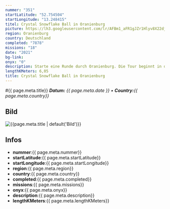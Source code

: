 ```yaml
---
nummer: "351"
startLatitude: "52.754504"
startLongitude: "13.248415"
titel: Crystal Snowflake Ball in Oranienburg
picture: https://lh3.googleusercontent.com/lr/AFBm1_aFR1gJZr1Hlyv8X22djxXDMqAk-crl1WaaJAN14e-Yf2D8e8YIY5DDKYTySbFrDa8W3kVsXjDN702UIgqtGVMN7lUowbKjl0yZOq9yx1B4wlU4Hr3o2glJcY6qLzsT4J_REExnxFJPVfWv68K1wsd3z0goLLbUgZQVtsi77zDrmMhxg6VYhSu95EdJgyYm41nueuYnUe5qh2JnwBnI81KfZcnexxcnp1MyHucxdgP8OvqVPIUbsCjbg5IuXFNrT67J0qvpy3hl9IUsjQwzP8EUm3xCrgli0VpLDVz0_zxXzC-9t0D8hTlYxsdeSTMJdffJdGFpIl9ADVnzyG8V6W0tbP5NalSJ_iE6PS6E4x-t81efsxR33eNCgWRU-gIteKvgHf4OaoeZ8NpAPnZ6ng1p6cibHvqQdtUalfpXgZ9wHDgEHP2s68u7fdRU0w3cvGwFDzVlY-VKWRFI9sAAN-BB2-vkqAvqPJY5QztEXA9M8gm0kiEl96mq-VzYWWP3XumNcmLXVLea5PO527fcSa89cNX7VtcD6vHIDoRrIaOiJ4EfS6z4IZvOHgqOd-XJCAjJECFpmszzdevBvud3aESmGec6xVpfNOmvXPLub5G7tHDf3ODp9MVdNaVsYDRNUxAOvgzqjaH0GWGQgAXbGYpQCDXqiKz7UeX415lRGovl3jPzn_dMWuhFBeAwQ5ZJ52tG94_hhQ4OVkLZ0RFMZ-FCr6Sl-r8XnHfVpcjZ6FW-ugA_mtXlQveh5CPlu8v_-s8DoQyMSv3vmp7vK61-yJTo6sXsEak5j7MFd-_Kw4lAdGZuAznPy1NmecupW6z7B9Pw8-FrVbKizh1iMndptXLSGLtrFac
region: Oranienburg
country: Deutschland
completed: "7878"
missions: "18"
date: "2021"
bg-link: 
onyx: "0"
description: Starte eine Runde durch Oranienburg. Die Tour beginnt in der Bernauer Straße
lengthKMeters: 6,05
title: Crystal Snowflake Ball in Oranienburg
---
```


#{{ page.meta.title}}
_**Datum:** {{ page.meta.date }} • **Country:**{{ page.meta.country}}_

## Bild
![{{page.meta.title | default('Bild')}}]({{page.meta.picture}})

## Infos
- **nummer**:{{ page.meta.nummer}}
- **startLatitude**:{{ page.meta.startLatitude}}
- **startLongitude**:{{ page.meta.startLongitude}}
- **region**:{{ page.meta.region}}
- **country**:{{ page.meta.country}}
- **completed**:{{ page.meta.completed}}
- **missions**:{{ page.meta.missions}}
- **onyx**:{{ page.meta.onyx}}
- **description**:{{ page.meta.description}}
- **lengthKMeters**:{{ page.meta.lengthKMeters}}


